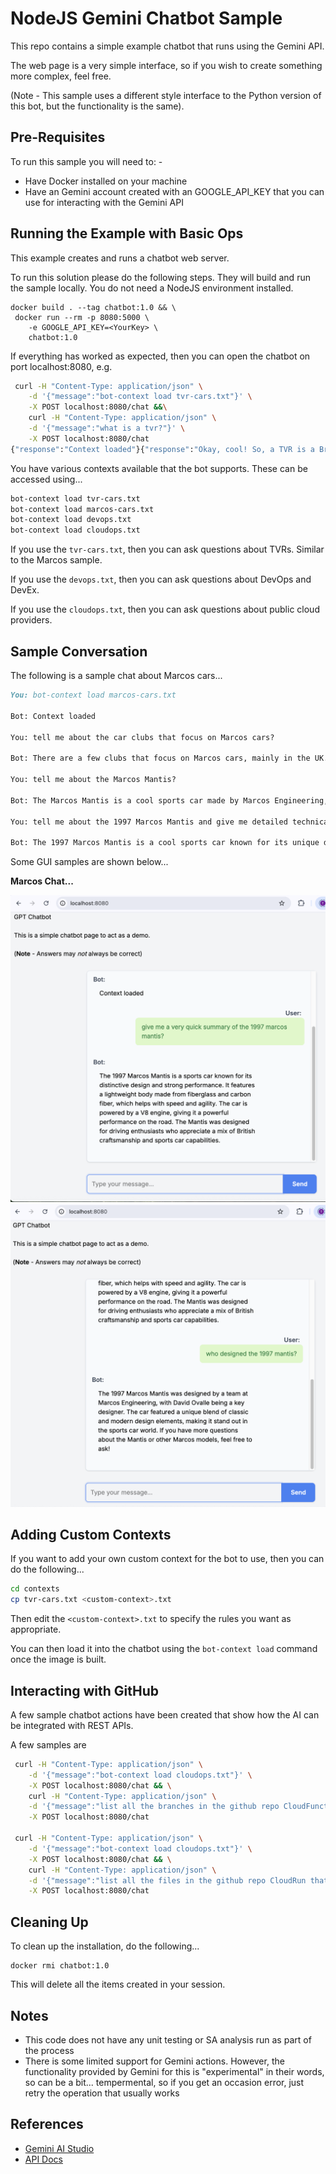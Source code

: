 NodeJS Gemini Chatbot Sample
============================

This repo contains a simple example chatbot that runs using the Gemini API.

The web page is a very simple interface, so if you wish to create something more complex, feel free.

(Note - This sample uses a different style interface to the Python version of this bot, but the functionality is the same).

Pre-Requisites
--------------
To run this sample you will need to: -
* Have Docker installed on your machine
* Have an Gemini account created with an GOOGLE_API_KEY that you can use for interacting with the Gemini API

Running the Example with Basic Ops
----------------------------------
This example creates and runs a chatbot web server.

To run this solution please do the following steps. They will build and run the sample locally. You do not need a NodeJS environment installed.

    docker build . --tag chatbot:1.0 && \
     docker run --rm -p 8080:5000 \
        -e GOOGLE_API_KEY=<YourKey> \
        chatbot:1.0 

If everything has worked as expected, then you can open the chatbot on port localhost:8080, e.g.

```bash
 curl -H "Content-Type: application/json" \
    -d '{"message":"bot-context load tvr-cars.txt"}' \
    -X POST localhost:8080/chat &&\
    curl -H "Content-Type: application/json" \
    -d '{"message":"what is a tvr?"}' \
    -X POST localhost:8080/chat
{"response":"Context loaded"}{"response":"Okay, cool! So, a TVR is a British sports car. They were known for being really fast, loud, and, let's just say, a bit wild! They were built in Blackpool, England, and they're famous for their lightweight bodies and powerful engines. They don't make 'em anymore, which makes them even more special.\n"}
```
    
You have various contexts available that the bot supports. These can be accessed using...

```bash
bot-context load tvr-cars.txt
bot-context load marcos-cars.txt
bot-context load devops.txt
bot-context load cloudops.txt
```

If you use the `tvr-cars.txt`, then you can ask questions about TVRs. Similar to the Marcos sample.

If you use the `devops.txt`, then you can ask questions about DevOps and DevEx. 

If you use the `cloudops.txt`, then you can ask questions about public cloud providers. 

Sample Conversation
-------------------
The following is a sample chat about Marcos cars...

```md
You: bot-context load marcos-cars.txt

Bot: Context loaded

You: tell me about the car clubs that focus on Marcos cars?

Bot: There are a few clubs that focus on Marcos cars, mainly in the UK. The most notable is the Marcos Owners Club. It’s a great place for fans and owners to connect, share tips, and attend events. They organize meetings, shows, and even track days where members can showcase their cars. There might be some local groups or online forums too, where people share their passion for Marcos. If you're interested in joining, those clubs usually have websites where you can find more info on membership and events!

You: tell me about the Marcos Mantis?

Bot: The Marcos Mantis is a cool sports car made by Marcos Engineering, a British company known for building unique and lightweight cars. The Mantis was produced mainly in the late 1970s and early 1980s. It was designed for performance, with a focus on handling and speed. The car had a sleek, aerodynamic look, often featuring a fiberglass body, which helped keep it light. Under the hood, it usually had different engine options, including V6 or V8 engines, giving it a lot of power. The Mantis is pretty rare today, making it a special find for car collectors and enthusiasts. It's admired for its distinct design and the driving experience it offers. If you’re into sports cars with a lot of character, the Mantis is definitely worth learning about!

You: tell me about the 1997 Marcos Mantis and give me detailed technical specifications

Bot: The 1997 Marcos Mantis is a cool sports car known for its unique design and performance. Here are some detailed technical specifications: 1. **Engine**: It typically features a V8 engine, specifically a 4.0 or 4.6-liter Ford V8, which produces around 280-320 horsepower depending on the calibration. 2. **Transmission**: It usually comes with a 5-speed manual gearbox, allowing for a fun driving experience. 3. **Weight**: The Mantis is quite light for a sports car, weighing about 1,050 kg (2,310 lbs), thanks to its fibreglass body. 4. **Performance**: It can go from 0 to 60 mph in around 4.0 to 4.5 seconds, which is impressive for its time. 5. **Top Speed**: The top speed is generally around 150 mph (240 km/h). 6. **Chassis**: The Mantis uses a tubular steel chassis that adds to its strength and rigidity while keeping the weight low. 7. **Brakes**: It has disc brakes on all four corners for good stopping power. 8. **Suspension**: The car is equipped with independent suspension, both at the front and rear, for better handling. This combination of specs makes the Mantis a thrilling car to drive, and it's a collector's item today among Marcos enthusiasts!
```

Some GUI samples are shown below...

**Marcos Chat...**

![Sample run](images/Sample1.png)
![Sample run](images/Sample2.png)


Adding Custom Contexts
----------------------
If you want to add your own custom context for the bot to use, then you can do the following...

```bash
cd contexts
cp tvr-cars.txt <custom-context>.txt
```

Then edit the `<custom-context>.txt` to specify the rules you want as appropriate.

You can then load it into the chatbot using the `bot-context load` command once the image is built.

Interacting with GitHub
-----------------------
A few sample chatbot actions have been created that show how the AI can be integrated with REST APIs.

A few samples are

```bash
 curl -H "Content-Type: application/json" \
    -d '{"message":"bot-context load cloudops.txt"}' \
    -X POST localhost:8080/chat && \
    curl -H "Content-Type: application/json" \
    -d '{"message":"list all the branches in the github repo CloudFunctions that is owned by the user tpayne"}' \
    -X POST localhost:8080/chat

 curl -H "Content-Type: application/json" \
    -d '{"message":"bot-context load cloudops.txt"}' \
    -X POST localhost:8080/chat && \
    curl -H "Content-Type: application/json" \
    -d '{"message":"list all the files in the github repo CloudRun that is owned by the user tpayne"}' \
    -X POST localhost:8080/chat
```

Cleaning Up
-----------
To clean up the installation, do the following...

    docker rmi chatbot:1.0
        
This will delete all the items created in your session.

Notes
-----
* This code does not have any unit testing or SA analysis run as part of the process
* There is some limited support for Gemini actions. However, the functionality provided by Gemini for this is "experimental" in their words, so can be a bit... tempermental, so if you get an occasion error, just retry the operation that usually works

References
----------
- [Gemini AI Studio](https://aistudio.google.com/)
- [API Docs](https://ai.google.dev/gemini-api/docs?authuser=1)


